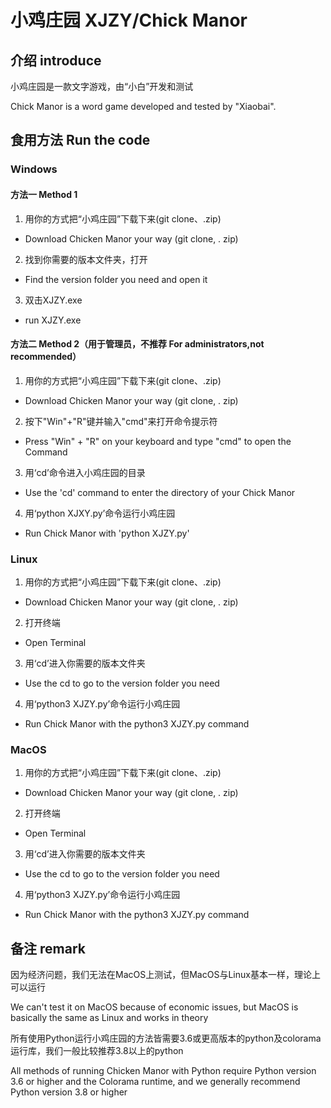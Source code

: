 # 小鸡庄园 XJZY/Chick Manor

## 介绍 introduce
小鸡庄园是一款文字游戏，由“小白”开发和测试

Chick Manor is a word game developed and tested by "Xiaobai".

## 食用方法 Run the code

### Windows

#### 方法一 Method 1

1. 用你的方式把“小鸡庄园”下载下来(git clone、.zip)
- Download Chicken Manor your way (git clone, . zip)
2. 找到你需要的版本文件夹，打开
- Find the version folder you need and open it
3. 双击XJZY.exe
- run XJZY.exe

#### 方法二 Method 2（用于管理员，不推荐  For administrators,not recommended）

1. 用你的方式把“小鸡庄园”下载下来(git clone、.zip)
- Download Chicken Manor your way (git clone, . zip)
2. 按下"Win"+"R"键并输入"cmd"来打开命令提示符
 - Press "Win" + "R" on your keyboard and type "cmd" to open the Command
3. 用‘cd’命令进入小鸡庄园的目录
- Use the 'cd' command to enter the directory of your Chick Manor
4. 用‘python XJXY.py’命令运行小鸡庄园
- Run Chick Manor with 'python XJZY.py'

### Linux

1. 用你的方式把“小鸡庄园”下载下来(git clone、.zip)
- Download Chicken Manor your way (git clone, . zip)
2. 打开终端
- Open Terminal
3. 用‘cd’进入你需要的版本文件夹
-  Use the cd to go to the version folder you need
4. 用‘python3 XJZY.py’命令运行小鸡庄园
- Run Chick Manor with the python3 XJZY.py command

### MacOS
1. 用你的方式把“小鸡庄园”下载下来(git clone、.zip)
- Download Chicken Manor your way (git clone, . zip)
2. 打开终端
-  Open Terminal
3. 用‘cd’进入你需要的版本文件夹
-  Use the cd to go to the version folder you need
4. 用‘python3 XJZY.py’命令运行小鸡庄园
- Run Chick Manor with the python3 XJZY.py command

## 备注 remark

因为经济问题，我们无法在MacOS上测试，但MacOS与Linux基本一样，理论上可以运行

We can't test it on MacOS because of economic issues, but MacOS is basically the same as Linux and works in theory

所有使用Python运行小鸡庄园的方法皆需要3.6或更高版本的python及colorama运行库，我们一般比较推荐3.8以上的python

All methods of running Chicken Manor with Python require Python version 3.6 or higher and the Colorama runtime, and we generally recommend Python version 3.8 or higher
